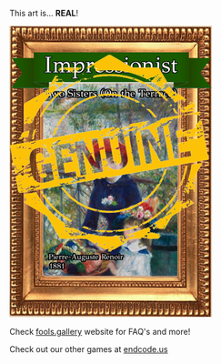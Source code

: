 This art is... 
 **REAL**! 
 
 ![alt text](Two_Sisters__On_the_Terrace__Real.png?raw=true "Artwork Card")  
 
 Check [fools.gallery](https://fools.gallery/) website for FAQ's and more! 
 
 Check out our other games at [endcode.us](https://endcode.us/)